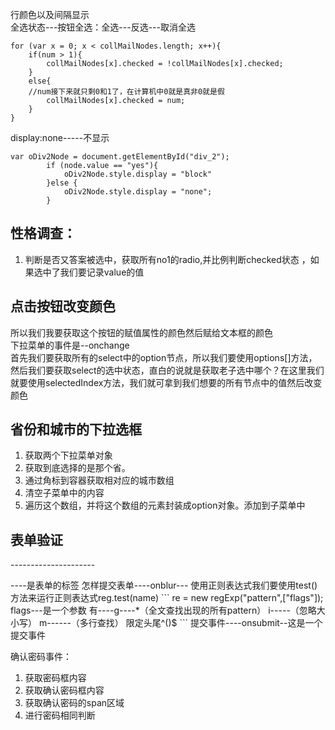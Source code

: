 行颜色以及间隔显示  
全选状态---按钮全选：全选---反选---取消全选

```
for (var x = 0; x < collMailNodes.length; x++){
    if(num > 1){
        collMailNodes[x].checked = !collMailNodes[x].checked;
    }
    else{
    //num接下来就只剩0和1了，在计算机中0就是真非0就是假
        collMailNodes[x].checked = num;
    }
}
```
display:none-----不显示 
```
var oDiv2Node = document.getElementById("div_2");
        if (node.value == "yes"){
            oDiv2Node.style.display = "block"
        }else {
            oDiv2Node.style.display = "none";
        }
```
 ## 性格调查：
  1. 判断是否又答案被选中，获取所有no1的radio,并比例判断checked状态 ，如果选中了我们要记录value的值
 ## 点击按钮改变颜色
所以我们我要获取这个按钮的赋值属性的颜色然后赋给文本框的颜色  
下拉菜单的事件是--onchange  
首先我们要获取所有的select中的option节点，所以我们要使用options[]方法，然后我们要获取select的选中状态，直白的说就是获取老子选中哪个？在这里我们就要使用selectedIndex方法，我们就可拿到我们想要的所有节点中的值然后改变颜色
## 省份和城市的下拉选框
1. 获取两个下拉菜单对象
2. 获取到底选择的是那个省。
3. 通过角标到容器获取相对应的城市数组
4. 清空子菜单中的内容
5. 遍历这个数组，并将这个数组的元素封装成option对象。添加到子菜单中

## 表单验证
<form>---------------------</form>----是表单的标签
怎样提交表单----onblur---
使用正则表达式我们要使用test()方法来运行正则表达式reg.test(name)
```
re = new regExp("pattern",["flags"]);
flags---是一个参数
有----g----*（全文查找出现的所有pattern）
i-----（忽略大小写）
m------（多行查找）
限定头尾^()$
```
提交事件----onsubmit--这是一个提交事件

确认密码事件：
1. 获取密码框内容
2. 获取确认密码框内容
3. 获取确认密码的span区域
4. 进行密码相同判断